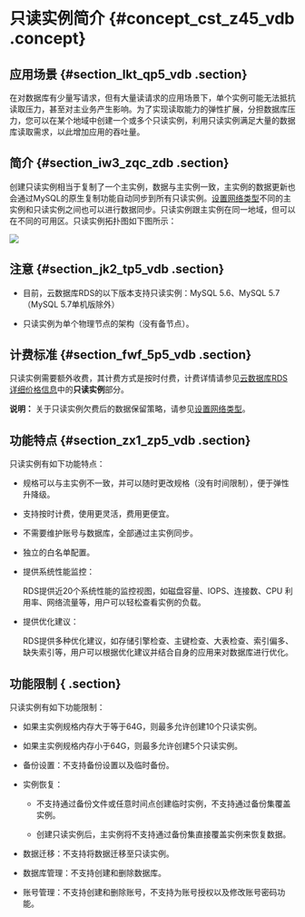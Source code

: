 # 只读实例简介 {#concept_cst_z45_vdb .concept}

## 应用场景 {#section_lkt_qp5_vdb .section}

在对数据库有少量写请求，但有大量读请求的应用场景下，单个实例可能无法抵抗读取压力，甚至对主业务产生影响。为了实现读取能力的弹性扩展，分担数据库压力，您可以在某个地域中创建一个或多个只读实例，利用只读实例满足大量的数据库读取需求，以此增加应用的吞吐量。

## 简介 {#section_iw3_zqc_zdb .section}

创建只读实例相当于复制了一个主实例，数据与主实例一致，主实例的数据更新也会通过MySQL的原生复制功能自动同步到所有只读实例。[设置网络类型](../../../../cn.zh-CN/用户指南/网络管理/设置网络类型.md#)不同的主实例和只读实例之间也可以进行数据同步。只读实例跟主实例在同一地域，但可以在不同的可用区。只读实例拓扑图如下图所示：

![](http://static-aliyun-doc.oss-cn-hangzhou.aliyuncs.com/assets/img/7826/6089_zh-CN.png)

## 注意 {#section_jk2_tp5_vdb .section}

-   目前，云数据库RDS的以下版本支持只读实例：MySQL 5.6、MySQL 5.7（MySQL 5.7单机版除外）

-   只读实例为单个物理节点的架构（没有备节点）。


## 计费标准 {#section_fwf_5p5_vdb .section}

只读实例需要额外收费，其计费方式是按时付费，计费详情请参见[云数据库RDS详细价格信息](https://www.aliyun.com/price/product#/rds/detail)中的**只读实例**部分。

**说明：** 关于只读实例欠费后的数据保留策略，请参见[设置网络类型](../../../../cn.zh-CN/用户指南/网络管理/设置网络类型.md#)。

## 功能特点 {#section_zx1_zp5_vdb .section}

只读实例有如下功能特点：

-   规格可以与主实例不一致，并可以随时更改规格（没有时间限制），便于弹性升降级。

-   支持按时计费，使用更灵活，费用更便宜。

-   不需要维护账号与数据库，全部通过主实例同步。

-   独立的白名单配置。

-   提供系统性能监控：

    RDS提供近20个系统性能的监控视图，如磁盘容量、IOPS、连接数、CPU 利用率、网络流量等，用户可以轻松查看实例的负载。

-   提供优化建议：

    RDS提供多种优化建议，如存储引擎检查、主键检查、大表检查、索引偏多、缺失索引等，用户可以根据优化建议并结合自身的应用来对数据库进行优化。


## 功能限制 { .section}

只读实例有如下功能限制：

-   如果主实例规格内存大于等于64G，则最多允许创建10个只读实例。

-   如果主实例规格内存小于64G，则最多允许创建5个只读实例。

-   备份设置：不支持备份设置以及临时备份。

-   实例恢复：

    -   不支持通过备份文件或任意时间点创建临时实例，不支持通过备份集覆盖实例。

    -   创建只读实例后，主实例将不支持通过备份集直接覆盖实例来恢复数据。

-   数据迁移：不支持将数据迁移至只读实例。

-   数据库管理：不支持创建和删除数据库。

-   账号管理：不支持创建和删除账号，不支持为账号授权以及修改账号密码功能。


